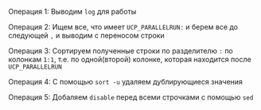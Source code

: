 Операция 1: Выводим `log` для работы
 
Операция 2: Ищем все, что имеет `UCP_PARALLELRUN:` и берем все до следующей `,` и выводим с переносом строки

Операция 3: Сортируем полученные строки по разделителю `:` по колонкам `1:1`, т.е. по одной(второй) колонке, которая находится после `UCP_PARALLELRUN`

Операция 4: С помощью `sort -u` удаляем дублирующиеся значения

Операция 5: Добаляем `disable` перед всеми строчками с помощью `sed`
